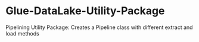 # Glue-DataLake-Utility-Package
Pipelining Utility Package: Creates a Pipeline class with different extract and load methods